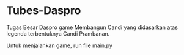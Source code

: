 # Tubes-Daspro
Tugas Besar Daspro game Membangun Candi yang didasarkan atas legenda terbentuknya Candi Prambanan.

Untuk menjalankan game, run file main.py
